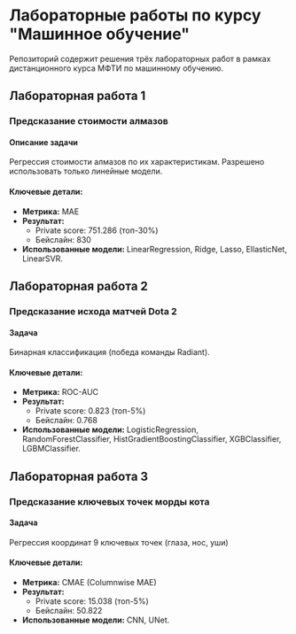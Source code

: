 # Лабораторные работы по курсу "Машинное обучение"

Репозиторий содержит решения трёх лабораторных работ в рамках дистанционного курса МФТИ по машинному обучению.


## Лабораторная работа 1
### Предсказание стоимости алмазов  

#### Описание задачи
Регрессия стоимости алмазов по их характеристикам. Разрешено использовать только линейные модели.

#### Ключевые детали:
- **Метрика:** MAE
- **Результат:** 
  - Private score: 751.286 (топ-30%)
  - Бейслайн: 830
- **Использованные модели:** LinearRegression, Ridge, Lasso, EllasticNet, LinearSVR. 


## Лабораторная работа 2
### Предсказание исхода матчей Dota 2  

#### Задача
Бинарная классификация (победа команды Radiant).

#### Ключевые детали:
- **Метрика:** ROC-AUC
- **Результат:** 
  - Private score: 0.823 (топ-5%)
  - Бейслайн: 0.768
- **Использованные модели:** LogisticRegression, RandomForestClassifier, HistGradientBoostingClassifier, XGBClassifier, LGBMClassifier.

## Лабораторная работа 3
### Предсказание ключевых точек морды кота

#### Задача
Регрессия координат 9 ключевых точек (глаза, нос, уши)

#### Ключевые детали:
- **Метрика:** CMAE (Columnwise MAE)
- **Результат:** 
  - Private score: 15.038 (топ-5%)
  - Бейслайн: 50.822
- **Использованные модели:** CNN, UNet.

